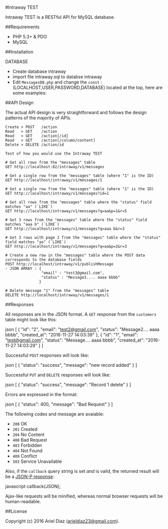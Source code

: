 #Intraway TEST

Intraway TEST is a RESTful API for MySQL database.

##Requirements

- PHP 5.3+ & PDO
- MySQL 

##Installation

DATABASE

- Create database intraway
- import file intraway.sql to databse intraway
- Edit `MessagesDB.php` and change the `const` : (LOCALHOST,USER,PASSWORD,DATABASE) located at the top, here are some examples:



##API Design

The actual API design is very straightforward and follows the design patterns of the majority of APIs.

	Create > POST   /action
	Read   > GET    /action
	Read   > GET    /action[/id]
	Read   > GET    /action[/column/content]
	Delete > DELETE /action/id

	Test of how you would use the Intraway TEST

	# Get all rows from the "messages" table
	GET http://localhost:82/intraway/v1/messages

	# Get a single row from the "messages" table (where "1" is the ID)
	GET http://localhost/intraway/v1/messages/1
	
	# Get a single row from the "messages" table (where "1" is the ID)
	GET http://localhost/intraway/v1/messages?id=1

	# Get all rows from the "messages" table where the "status" field matches "aa" (`LIKE`)
	GET http://localhost/intraway/v1/messages?q=aa&p=1&r=5

	# Get 3 rows from the "messages" table where the "status" field matches "aaa b" (`LIKE`)
	GET http://localhost/intraway/v1/messages?q=aaa b&r=3
	
	# Get 3 rows with page 2 from the "messages" table where the "status" field matches "aa" (`LIKE`)
	GET http://localhost/intraway/v1/messages?q=aa&p=2&r=3

	# Create a new row in the "messages" table where the POST data corresponds to the database fields
	POST http://localhost/intraway/v1/publishMessage
	- JSON ARRAY : {
					"email" : "test3@gmail.com",
					"status" : "Message3.... aaaa bbbb"
				   }

	# Delete message "1" from the "messages" table
	DELETE http://localhost/intraway/v1/messages/1

##Responses

All responses are in the JSON format. A `GET` response from the `customers` table might look like this:

json
[
	{
		"id": "2",
		"email": "test2@gmail.com",
		"status": "Message2.... aaaa bbbb",
		"created_at": "2016-11-27 14:03:39"
	},
	{
		"id": "1",
		"email": "test@gmail.com",
		"status": "Message.... aaaa bbbb",
		"created_at": "2016-11-27 14:03:29"
	}
]

Successful `POST` responses will look like:

json
[
	{
		"status": "success",
		"message": "new record added"
	}
]

Successful `PUT` and `DELETE` responses will look like:

json
[
	{
		"status": "success",
		"message": "Record 1 delete"
	}
]

Errors are expressed in the format:

json
[
	{
		"status": 400,
		"message": "Bad Request"
	}
]

The following codes and message are avaiable:

* `200` OK
* `201` Created
* `204` No Content
* `400` Bad Request
* `403` Forbidden
* `404` Not Found
* `409` Conflict
* `503` Service Unavailable

Also, if the `callback` query string is set *and* is valid, the returned result will be a [JSON-P response](http://en.wikipedia.org/wiki/JSONP):

javascript
callback(JSON);

Ajax-like requests will be minified, whereas normal browser requests will be human-readable.

##License

Copyright (c) 2016 Ariel Diaz (arieldiaz23@gmail.com).